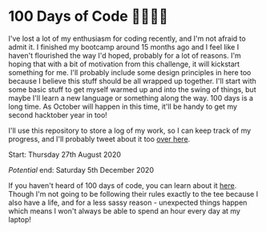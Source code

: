 # 100 Days of Code 👩🏻‍💻🎉

I've lost a lot of my enthusiasm for coding recently, and I'm not afraid to admit it. I finished my bootcamp around 15 months ago and I feel like I haven't flourished the way I'd hoped, probably for a lot of reasons. I'm hoping that with a bit of motivation from this challenge, it will kickstart something for me. I'll probably include some design principles in here too because I believe this stuff should be all wrapped up together. I'll start with some basic stuff to get myself warmed up and into the swing of things, but maybe I'll learn a new language or something along the way. 100 days is a long time. As October will happen in this time, it'll be handy to get my second hacktober year in too!

I'll use this repository to store a log of my work, so I can keep track of my progress, and I'll probably tweet about it too [over here](https://twitter.com/ichbinclamp).

Start: Thursday 27th August 2020

_Potential_ end: Saturday 5th December 2020

If you haven't heard of 100 days of code, you can learn about it [here](https://www.100daysofcode.com/). Though I'm not going to be following their rules exactly to the tee because I also have a life, and for a less sassy reason - unexpected things happen which means I won't always be able to spend an hour every day at my laptop! 